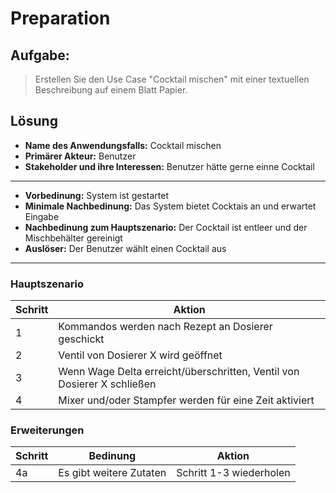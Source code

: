 # Preparation

## Aufgabe: 
> Erstellen Sie den Use Case "Cocktail mischen" mit einer textuellen Beschreibung auf einem Blatt Papier. 

## Lösung
- **Name des Anwendungsfalls:** Cocktail mischen
- **Primärer Akteur:** Benutzer
- **Stakeholder und ihre Interessen:** Benutzer hätte gerne einne Cocktail

----

- **Vorbedinung:** System ist gestartet
- **Minimale Nachbedinung:** Das System bietet Cocktais an und erwartet Eingabe
- **Nachbedinung zum Hauptszenario:** Der Cocktail ist entleer und der Mischbehälter gereinigt
- **Auslöser:** Der Benutzer wählt einen Cocktail aus

----

### Hauptszenario
| Schritt | Aktion                                                                  |
| ------- | ----------------------------------------------------------------------- |
| 1       | Kommandos werden nach Rezept an Dosierer geschickt                      |
| 2       | Ventil von Dosierer X wird geöffnet                                     |
| 3       | Wenn Wage Delta erreicht/überschritten, Ventil von Dosierer X schließen |
| 4       | Mixer und/oder Stampfer werden für eine Zeit aktiviert                  |

### Erweiterungen
| Schritt | Bedinung                | Aktion                  |
| ------- | ----------------------- | ----------------------- |
| 4a      | Es gibt weitere Zutaten | Schritt 1-3 wiederholen |
